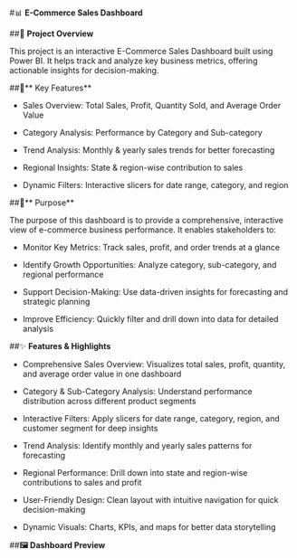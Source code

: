 #📊 **E-Commerce Sales Dashboard**


##📝 **Project Overview**

This project is an interactive E-Commerce Sales Dashboard built using Power BI. It helps track and analyze key business metrics, offering actionable insights for decision-making.

##🔑** Key Features**

- Sales Overview: Total Sales, Profit, Quantity Sold, and Average Order Value

- Category Analysis: Performance by Category and Sub-category

- Trend Analysis: Monthly & yearly sales trends for better forecasting

- Regional Insights: State & region-wise contribution to sales

- Dynamic Filters: Interactive slicers for date range, category, and region

##🎯** Purpose**

The purpose of this dashboard is to provide a comprehensive, interactive view of e-commerce business performance. It enables stakeholders to:

- Monitor Key Metrics: Track sales, profit, and order trends at a glance

- Identify Growth Opportunities: Analyze category, sub-category, and regional performance

- Support Decision-Making: Use data-driven insights for forecasting and strategic planning

- Improve Efficiency: Quickly filter and drill down into data for detailed analysis

##✨ **Features & Highlights**

- Comprehensive Sales Overview: Visualizes total sales, profit, quantity, and average order value in one dashboard

- Category & Sub-Category Analysis: Understand performance distribution across different product segments

- Interactive Filters: Apply slicers for date range, category, region, and customer segment for deep insights

- Trend Analysis: Identify monthly and yearly sales patterns for forecasting

- Regional Performance: Drill down into state and region-wise contributions to sales and profit

- User-Friendly Design: Clean layout with intuitive navigation for quick decision-making

- Dynamic Visuals: Charts, KPIs, and maps for better data storytelling

##**🖼️ Dashboard Preview**

